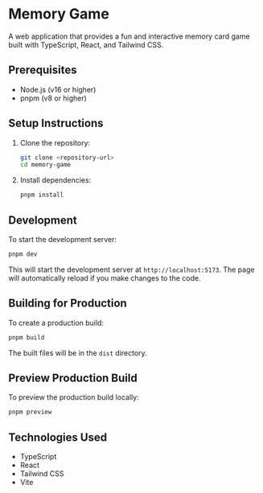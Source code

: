 # Memory Game

A web application that provides a fun and interactive memory card game built with TypeScript, React, and Tailwind CSS.

## Prerequisites

- Node.js (v16 or higher)
- pnpm (v8 or higher)

## Setup Instructions

1. Clone the repository:
   ```bash
   git clone <repository-url>
   cd memory-game
   ```

2. Install dependencies:
   ```bash
   pnpm install
   ```

## Development

To start the development server:

```bash
pnpm dev
```

This will start the development server at `http://localhost:5173`. The page will automatically reload if you make changes to the code.

## Building for Production

To create a production build:

```bash
pnpm build
```

The built files will be in the `dist` directory.

## Preview Production Build

To preview the production build locally:

```bash
pnpm preview
```

## Technologies Used

- TypeScript
- React
- Tailwind CSS
- Vite